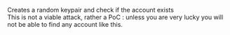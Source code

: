 Creates a random keypair and check if the account exists  
This is not a viable attack, rather a PoC : unless you are very lucky you will not be able to find any account like this.
